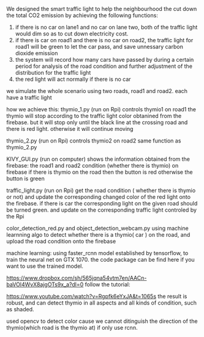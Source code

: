 We designed the smart traffic light to help the neighbourhood the cut down the total CO2 emission by achieving
the following functions:
1. if there is no car on lane1 and no car on lane two, both of the traffic light would dim so as to cut down electricity cost.
2. if there is car on road1 and there is no car on road2, the traffic light for road1 will be green to let the car pass, and save unnessary carbon dioxide emission
3. the system will record how many cars have passed by during a certain period for analysis of the road condition and further adjustment of the distribution for the traffic light
4. the red light will act normally if there is no car

we simulate the whole scenario using two roads, road1 and road2. each have a traffic light

how we achieve this:
thymio_1.py (run on Rpi) controls thymio1 on road1
the thymio will stop according to the traffic light color obtanined from the firebase. but it will stop only until the black line at the crossing road and there is red light.
otherwise it will continue moving

thymio_2.py (run on Rpi) controls thymio2 on road2
same function as thymio_2.py

KIVY_GUI.py (run on computer)
shows the information obtained from the firebase:
the road1 and road2 condition (whether there is thymio) on firebase
if there is thymio on the road then the button is red otherwise the button is green

traffic_light.py (run on Rpi)
get the road condition ( whether there is thymio or not) and update the corresponding changed color of the red light onto the firebase.
if there is car the corresponding light on the given road should be turned green. and update on the corresponding traffic light controled by the Rpi

color_detection_red.py and object_detection_webcam.py
using machine learnning algo to detect whether there is a thymio( car ) on the road, and upload the road condition onto the firebase

machine learning:
using faster_rcnn model established by tensorflow, to train the neural net on GTX 1070.
the code package can be find here if you want to use the trained model.

https://www.dropbox.com/sh/565jqna54vtm7en/AACn-baVOl4WvX8ajgOTs9x_a?dl=0
follow the tutorial:

https://www.youtube.com/watch?v=Rgpfk6eYxJA&t=1065s
the result is robust, and can detect thymio in all aspects and all kinds of condition, such as shaded.

used opencv to detect color cause we cannot ditinguish the direction of the thymio(which road is the thymio at) if only use rcnn.
